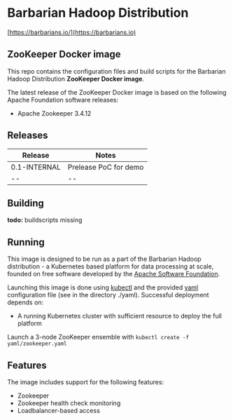 # Barbarian Hadoop Distribution

[https://barbarians.io/](https://barbarians.io)

## ZooKeeper Docker image

This repo contains the configuration files and build scripts for the Barbarian Hadoop Distribution **ZooKeeper Docker image**.

The latest release of the ZooKeeper Docker image is based on the following Apache Foundation software releases:
- Apache Zookeeper 3.4.12

## Releases

| Release | Notes |
| -- | -- |
| 0.1-INTERNAL | Prelease PoC for demo |
| -- | -- |

## Building

**todo:** buildscripts missing

## Running

This image is designed to be run as a part of the Barbarian Hadoop distribution - a Kubernetes based platform for data processing at scale, founded on free software developed by the [Apache Software Foundation](https://www.apache.org/).

Launching this image is done using [kubectl](https://kubernetes.io/docs/tasks/tools/install-kubectl/) and the provided [yaml](http://yaml.org) configuration file (see in the directory ./yaml). Successful deployment depends on:
- A running Kubernetes cluster with sufficient resource to deploy the full platform

Launch a 3-node ZooKeeper ensemble with ```kubectl create -f yaml/zookeeper.yaml```

## Features

The image includes support for the following features:
- Zookeeper
- Zookeeper health check monitoring
- Loadbalancer-based access

